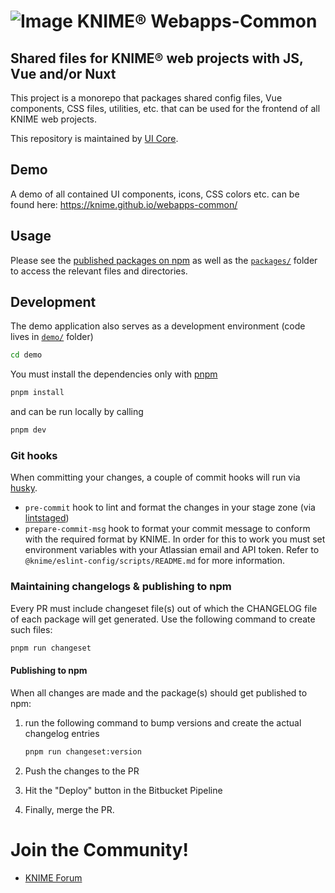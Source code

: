 # ![Image](https://www.knime.com/sites/default/files/knime_logo_github_40x40_4layers.png) KNIME® Webapps-Common

## Shared files for KNIME® web projects with JS, Vue and/or Nuxt

This project is a monorepo that packages shared config files, Vue components, CSS files, utilities, etc. that can be used for the frontend
of all KNIME web projects.

This repository is maintained by [UI Core](mailto:team-ui-core@knime.com).

## Demo

A demo of all contained UI components, icons, CSS colors etc. can be found here:
https://knime.github.io/webapps-common/

## Usage

Please see the [published packages on npm](https://www.npmjs.com/search?q=%40knime) as well as the [`packages/`](packages) folder to access the relevant files and directories.

## Development

The demo application also serves as a development environment (code lives in [`demo/`](demo) folder)

```sh
cd demo
```

You must install the dependencies only with [pnpm]

```sh
pnpm install
```

and can be run locally by calling

```sh
pnpm dev
```

### Git hooks

When committing your changes, a couple of commit hooks will run via [husky].

- `pre-commit` hook to lint and format the changes in your stage zone (via [lintstaged])
- `prepare-commit-msg` hook to format your commit message to conform with the required format by KNIME. In order for this to work you must set environment variables with your Atlassian email and API token. Refer to `@knime/eslint-config/scripts/README.md` for more information.

### Maintaining changelogs & publishing to npm

Every PR must include changeset file(s) out of which the CHANGELOG file of each package will get generated. Use the following command to create such files:

```sh
pnpm run changeset
```

#### Publishing to npm

When all changes are made and the package(s) should get published to npm:

1. run the following command to bump versions and create the actual changelog entries

   ```sh
   pnpm run changeset:version
   ```

2. Push the changes to the PR
3. Hit the "Deploy" button in the Bitbucket Pipeline
4. Finally, merge the PR.

# Join the Community!

- [KNIME Forum](https://forum.knime.com/)

[pnpm]: https://pnpm.io/
[husky]: https://www.npmjs.com/package/husky
[lintstaged]: https://github.com/okonet/lint-staged
